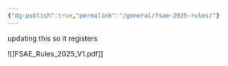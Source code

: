 ```yaml
---
{"dg-publish":true,"permalink":"/general/fsae-2025-rules/"}
---
```


updating this so it registers

![[FSAE_Rules_2025_V1.pdf]]